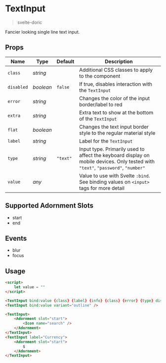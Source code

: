 # TextInput
> svelte-doric

Fancier looking single line text input.

## Props
| Name | Type | Default | Description |
| --- | --- | --- | --- |
| `class` | _string_ | | Additional CSS classes to apply to the component
| `disabled` | _boolean_ | `false` | If true, disables interaction with the `TextInput`
| `error` | _string_ | | Changes the color of the input border/label to red
| `extra` | _string_ | | Extra text to show at the bottom of the `TextInput`
| `flat` | _boolean_ | | Changes the text input border style to the regular material style
| `label` | _string_ | | Label for the `TextInput`
| `type` | _string_ | `"text"` | Input type. Primarily used to affect the keyboard display on mobile devices. Only tested with `"text"`, `"password"`, `"number"`
| `value` | _any_ | | Value to use with Svelte `:bind`. See binding values on `<input>` tags for more detail

## Supported Adornment Slots
- start
- end

## Events
- blur
- focus

## Usage
```html
<script>
    let value = ""
</script>

<TextInput bind:value {class} {label} {info} {class} {error} {type} disabled />
<TextInput bind:value variant="outline" />

<TextInput>
    <Adornment slot="start">
        <Icon name="search" />
    </Adornment>
</TextInput>
<TextInput label="Currency">
    <Adornment slot="start">
        $
    </Adornment>
</TextInput>
```
